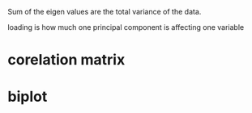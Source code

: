 







Sum of the eigen values are the total variance of the data.

loading is how much one principal component is affecting one variable

# corelation matrix




# biplot
